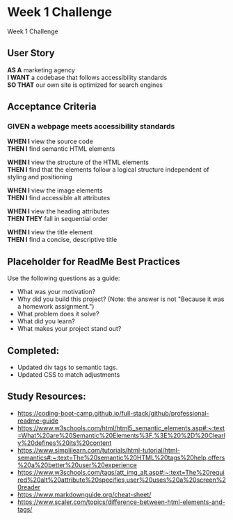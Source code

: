 # Week 1 Challenge
Week 1 Challenge 

## User Story
**AS A** marketing agency  
**I WANT** a codebase that follows accessibility standards  
**SO THAT** our own site is optimized for search engines

## Acceptance Criteria
### GIVEN a webpage meets accessibility standards
**WHEN I** view the source code  
**THEN I** find semantic HTML elements  

**WHEN I** view the structure of the HTML elements  
**THEN I** find that the elements follow a logical structure independent of styling and positioning  

**WHEN I** view the image elements  
**THEN I** find accessible alt attributes

**WHEN I** view the heading attributes  
**THEN THEY** fall in sequential order

**WHEN I** view the title element  
**THEN I** find a concise, descriptive title

## Placeholder for ReadMe Best Practices
Use the following questions as a guide:

- What was your motivation?
- Why did you build this project? (Note: the answer is not "Because it was a homework assignment.")
- What problem does it solve?
- What did you learn?
- What makes your project stand out?

## Completed:
- Updated div tags to semantic tags.
- Updated CSS to match adjustments



## Study Resources:
- https://coding-boot-camp.github.io/full-stack/github/professional-readme-guide
- https://www.w3schools.com/html/html5_semantic_elements.asp#:~:text=What%20are%20Semantic%20Elements%3F,%3E%20%2D%20Clearly%20defines%20its%20content
- https://www.simplilearn.com/tutorials/html-tutorial/html-semantics#:~:text=The%20semantic%20HTML%20tags%20help,offers%20a%20better%20user%20experience
- https://www.w3schools.com/tags/att_img_alt.asp#:~:text=The%20required%20alt%20attribute%20specifies,user%20uses%20a%20screen%20reader
- https://www.markdownguide.org/cheat-sheet/
- https://www.scaler.com/topics/difference-between-html-elements-and-tags/

